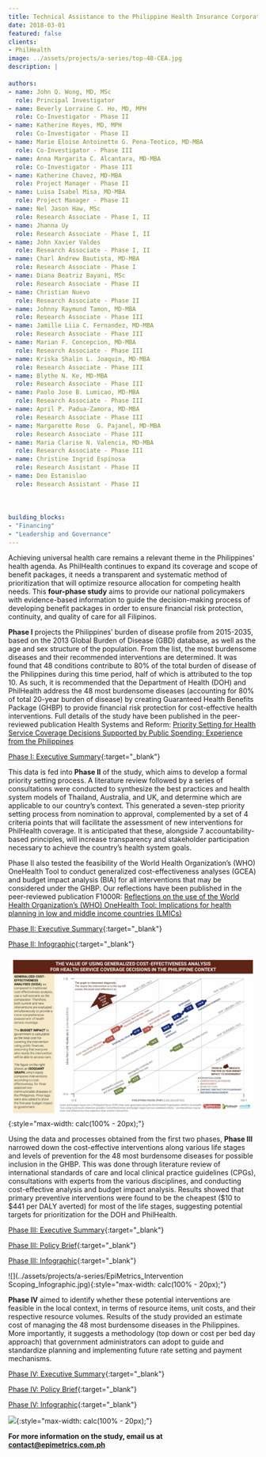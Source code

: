 ```yaml
---
title: Technical Assistance to the Philippine Health Insurance Corporation in Creating an Essential Health Benefit Package and a Priority-Setting Process
date: 2018-03-01
featured: false
clients:
- PhilHealth
image: ../assets/projects/a-series/top-48-CEA.jpg
description: |

authors:
- name: John Q. Wong, MD, MSc
  role: Principal Investigator
- name: Beverly Lorraine C. Ho, MD, MPH
  role: Co-Investigator - Phase II
- name: Katherine Reyes, MD, MPH
  role: Co-Investigator - Phase II
- name: Marie Eloise Antoinette G. Pena-Teotico, MD-MBA
  role: Co-Investigator - Phase III
- name: Anna Margarita C. Alcantara, MD-MBA
  role: Co-Investigator - Phase III
- name: Katherine Chavez, MD-MBA
  role: Project Manager - Phase II
- name: Luisa Isabel Misa, MD-MBA
  role: Project Manager - Phase II
- name: Nel Jason Haw, MSc
  role: Research Associate - Phase I, II
- name: Jhanna Uy
  role: Research Associate - Phase I, II
- name: John Xavier Valdes
  role: Research Associate - Phase I, II
- name: Charl Andrew Bautista, MD-MBA
  role: Research Associate - Phase I
- name: Diana Beatriz Bayani, MSc
  role: Research Associate - Phase II
- name: Christian Nuevo
  role: Research Associate - Phase II
- name: Johnny Raymund Tamon, MD-MBA
  role: Research Associate - Phase III
- name: Jamille Liia C. Fernandez, MD-MBA
  role: Research Associate - Phase III
- name: Marian F. Concepcion, MD-MBA
  role: Research Associate - Phase III
- name: Kriska Shalin L. Joaquin, MD-MBA
  role: Research Associate - Phase III
- name: Blythe N. Ke, MD-MBA
  role: Research Associate - Phase III
- name: Paolo Jose B. Lumicao, MD-MBA
  role: Research Associate - Phase III
- name: April P. Padua-Zamora, MD-MBA
  role: Research Associate - Phase III
- name: Margarette Rose  G. Pajanel, MD-MBA
  role: Research Associate - Phase III
- name: Maria Clarise N. Valencia, MD-MBA
  role: Research Associate - Phase III
- name: Christine Ingrid Espinosa
  role: Research Assistant - Phase II
- name: Deo Estanislao
  role: Research Assistant - Phase II



building_blocks:
- "Financing"
- "Leadership and Governance"
---
```


Achieving universal health care remains a relevant theme in the Philippines' health agenda. As PhilHealth continues to expand its coverage and scope of benefit packages, it needs a transparent and systematic method of prioritization that will optimize resource allocation for competing health needs. This **four-phase study** aims to provide our national policymakers with evidence-based information to guide the decision-making process of developing benefit packages in order to ensure financial risk protection, continuity, and quality of care for all Filipinos.

**Phase I** projects the Philippines’ burden of disease profile from 2015-2035, based on the 2013 Global Burden of Disease (GBD) database, as well as the age and sex structure of the population. From the list, the most burdensome diseases and their recommended interventions are determined. It was found that 48 conditions contribute to 80% of the total burden of disease of the Philippines during this time period, half of which is attributed to the top 10. As such, it is recommended that the Department of Health (DOH) and PhilHealth address the 48 most burdensome diseases (accounting for 80% of total 20-year burden of disease) by creating Guaranteed Health Benefits Package (GHBP) to provide financial risk protection for cost-effective health interventions. Full details of the study have been published in the peer-reviewed publication Health Systems and Reform: [Priority Setting for Health Service Coverage Decisions Supported by Public Spending: Experience from the Philippines](http://www.tandfonline.com/doi/full/10.1080/23288604.2017.1368432)  

[Phase I: Executive Summary](../assets/projects/a-series/EpiMetrics_GHBPPhaseI_ExecSumm.pdf){:target="_blank"}

This data is fed into **Phase II** of the study, which aims to develop a formal priority setting process. A literature review followed by a series of consultations were conducted to synthesize the best practices and health system models of Thailand, Australia, and UK, and determine which are applicable to our country’s context. This generated a seven-step priority setting process from nomination to approval, complemented by a set of 4 criteria points that will facilitate the assessment of new interventions for PhilHealth coverage. It is anticipated that these, alongside 7 accountability-based principles, will increase transparency and stakeholder participation necessary to achieve the country’s health system goals. 

Phase II also tested the feasibility of the World Health Organization’s (WHO) OneHealth Tool to conduct generalized cost-effectiveness analyses (GCEA) and budget impact analysis (BIA) for all interventions that may be considered under the GHBP. Our reflections have been published in the peer-reviewed publication F1000R: [Reflections on the use of the World Health Organization’s (WHO) OneHealth Tool: Implications for health planning in low and middle income countries (LMICs)](https://f1000research.com/articles/7-157/v2) 

[Phase II: Executive Summary](../assets/projects/a-series/EpiMetrics_GHBPPhaseII_ExecSumm.pdf){:target="_blank"}

[Phase II: Infographic](../assets/projects/a-series/top-48-CEA.jpg){:target="_blank"}

![](../assets/projects/a-series/top-48-CEA.jpg){:style="max-width: calc(100% - 20px);"}

Using the data and processes obtained from the first two phases, **Phase III** narrowed down the cost-effective interventions along various life stages and levels of prevention for the 48 most burdensome diseases for possible inclusion in the GHBP. This was done through literature review of international standards of care and local clinical practice guidelines (CPGs), consultations with experts from the various disciplines, and conducting cost-effective analysis and budget impact analysis. Results showed that primary preventive interventions were found to be the cheapest ($10 to $441 per DALY averted) for most of the life stages, suggesting potential targets for prioritization for the DOH and PhilHealth.

[Phase III: Executive Summary](../assets/projects/a-series/EpiMetrics_GHBPPhaseIII_ExecSumm.pdf){:target="_blank"}

[Phase III: Policy Brief](../assets/projects/a-series/GHBP_PolicyBrief.pdf){:target="_blank"}

[Phase III: Infographic](../assets/projects/a-series/EpiMetrics_Intervention%20Scoping_Infographic.jpg){:target="_blank"}

![](../assets/projects/a-series/EpiMetrics_Intervention Scoping_Infographic.jpg){:style="max-width: calc(100% - 20px);"}

**Phase IV** aimed to identify whether these potential interventions are feasible in the local context, in terms of resource items, unit costs, and their respective resource volumes. Results of the study provided an estimate cost of managing the 48 most burdensome diseases in the Philippines. More importantly, it suggests a methodology (top down or cost per bed day approach) that government administrators can adopt to guide and standardize planning and implementing future rate setting and payment mechanisms.

[Phase IV: Executive Summary](../assets/projects/a-series/EpiMetrics_GHBPPhaseIV_ExecSumm.pdf){:target="_blank"}

[Phase IV: Policy Brief](../assets/projects/a-series/Policy%20Brief%20IV.pdf){:target="_blank"}

[Phase IV: Infographic](../assets/projects/a-series/Infographic%20IV.jpg){:target="_blank"}

![](../assets/projects/a-series/Infographic%20IV.jpg){:style="max-width: calc(100% - 20px);"}

**For more information on the study, email us at [contact@epimetrics.com.ph](mailto:contact@epimetrics.com.ph)**
